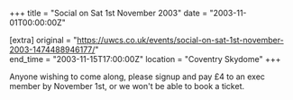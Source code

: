 +++
title = "Social on Sat 1st November 2003"
date = "2003-11-01T00:00:00Z"

[extra]
original = "https://uwcs.co.uk/events/social-on-sat-1st-november-2003-1474488946177/"    
end_time = "2003-11-15T17:00:00Z"
location = "Coventry Skydome"
+++

Anyone wishing to come along, please signup and pay £4 to an exec member by November 1st, or we won't be able to book a ticket.

